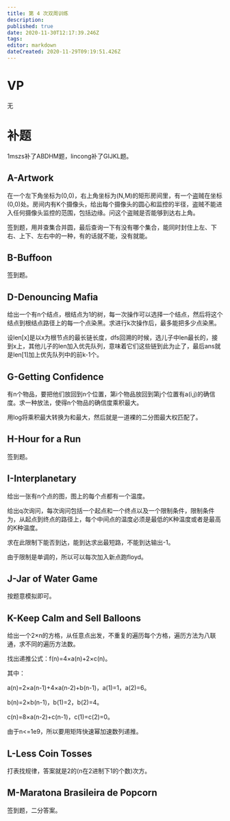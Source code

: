 ```yaml
---
title: 第 4 次双周训练
description: 
published: true
date: 2020-11-30T12:17:39.246Z
tags: 
editor: markdown
dateCreated: 2020-11-29T09:19:51.426Z
---
```


# VP
无
# 补题
1mszs补了ABDHM题，lincong补了GIJKL题。
## A-Artwork
在一个左下角坐标为(0,0)，右上角坐标为(N,M)的矩形房间里，有一个盗贼在坐标(0,0)处。房间内有K个摄像头，给出每个摄像头的圆心和监控的半径，盗贼不能进入任何摄像头监控的范围，包括边缘。问这个盗贼是否能够到达右上角。

签到题，用并查集合并圆，最后查询一下有没有哪个集合，能同时封住上左、下右、上下、左右中的一种，有的话就不能，没有就能。
## B-Buffoon
签到题。
## D-Denouncing Mafia
给出一个有n个结点，根结点为1的树，每一次操作可以选择一个结点，然后将这个结点到根结点路径上的每一个点染黑。求进行k次操作后，最多能把多少点染黑。

设len[x]是以x为根节点的最长链长度，dfs回溯的时候，选儿子中len最长的，接到x上，其他儿子的len加入优先队列，意味着它们这些链到此为止了，最后ans就是len[1]加上优先队列中的前k-1个。
## G-Getting Confidence
有n个物品，要把他们放回到n个位置，第i个物品放回到第j个位置有a(i,j)的确信度。求一种放法，使得n个物品的确信度乘积最大。

用log将乘积最大转换为和最大，然后就是一道裸的二分图最大权匹配了。
## H-Hour for a Run
签到题。
## I-Interplanetary
给出一张有n个点的图，图上的每个点都有一个温度。

给出q次询问，每次询问包括一个起点和一个终点以及一个限制条件，限制条件为，从起点到终点的路径上，每个中间点的温度必须是最低的K种温度或者是最高的K种温度。

求在此限制下能否到达，能到达求出最短路，不能到达输出-1。

由于限制是单调的，所以可以每次加入新点跑floyd。
## J-Jar of Water Game
按题意模拟即可。
## K-Keep Calm and Sell Balloons
给出一个2×n的方格，从任意点出发，不重复的遍历每个方格，遍历方法为八联通，求不同的遍历方法数。

找出递推公式：f(n)=4×a(n)+2×c(n)。

其中：

a(n)=2×a(n-1)+4×a(n-2)+b(n-1)，a(1)=1，a(2)=6。

b(n)=2×b(n-1)，b(1)=2，b(2)=4。

c(n)=8×a(n-2)+c(n-1)，c(1)=c(2)=0。

由于n<=1e9，所以要用矩阵快速幂加速数列递推。
## L-Less Coin Tosses
打表找规律，答案就是2的(n在2进制下1的个数)次方。
## M-Maratona Brasileira de Popcorn
签到题，二分答案。